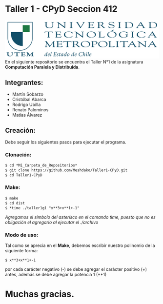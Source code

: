 # Taller 1 - CPyD Seccion 412
![Image_text](Logo_UTEM.jpg)
En el siguiente repositorio se encuentra el Taller N°1 de la asignatura **Computación Paralela y Distribuida**.

## Integrantes:
* Martín Sobarzo
* Cristóbal Abarca
* Rodrigo Ubilla
* Renato Palominos
* Matías Álvarez

## Creación:
Debe seguir los siguientes pasos para ejecutar el programa.

### Clonación:
```
$ cd *Mi_Carpeta_de_Repositorios*
$ git clone https://github.com/Meshdako/Taller1-CPyD.git
$ cd Taller1-CPyD
```

### Make:
```
$ make
$ cd dist
$ *time ./taller1g1 "x**3+x**1+-1"
```
*Agregamos el símbolo del asterísco en el comando time, puesto que no es obligación el agregarlo al ejecutar el ./archivo*

### Modo de uso:
Tal como se aprecia en el **Make**, debemos escribir nuestro polinomio de la siguiente forma:
```
$ x**3+x**1+-1
```
por cada carácter negativo (-) se debe agregar el carácter positivo (+) antes, además se debe agregar la potencia 1 (**1)

# Muchas gracias.